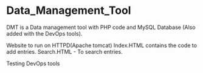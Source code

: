 # Data_Management_Tool
DMT is a Data management tool with PHP code and MySQL Database (Also added with the DevOps tools).

Website to run on HTTPD(Apache tomcat)
Index.HTML contains the code to add entries.
Search.HTML - To search entries.

Testing DevOps tools
